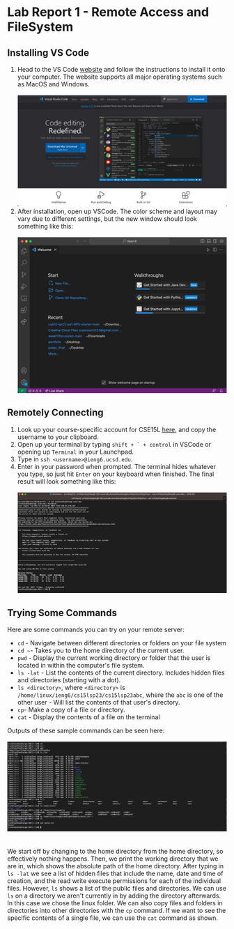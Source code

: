 # Lab Report 1 - Remote Access and FileSystem

## Installing VS Code

1. Head to the VS Code [website](https://code.visualstudio.com/) and follow the instructions to install it onto your computer. The website supports all major operating systems such as MacOS and Windows.
&nbsp;  
&nbsp;   
![Image](https://raw.githubusercontent.com/kevinlu021/cse15l-lab-reports/main/Lab%201/Images/Screenshot%202023-04-08%20at%206.38.35%20PM.png)
2. After installation, open up VSCode. The color scheme and layout may vary due to different settings, but the new window should look something like this:
&nbsp;  
&nbsp; 
![Image](https://raw.githubusercontent.com/kevinlu021/cse15l-lab-reports/main/Lab%201/Images/Screenshot%202023-04-08%20at%206.51.33%20PM.png)

## Remotely Connecting

1. Look up your course-specific account for CSE15L [here](https://sdacs.ucsd.edu/~icc/index.php), and copy the username to your clipboard.
2. Open up your terminal by typing ``shift + ` + control`` in VSCode or opening up `Terminal` in your Launchpad.
3. Type in `ssh <username>@ieng6.ucsd.edu`.
4. Enter in your password when prompted. The terminal hides whatever you type, so just hit `Enter` on your keyboard when finished.
The final result will look something like this: 
&nbsp;  
&nbsp;  
![Image](https://raw.githubusercontent.com/kevinlu021/cse15l-lab-reports/main/Lab%201/Images/Screenshot%202023-04-08%20at%209.30.36%20PM.png)

## Trying Some Commands

Here are some commands you can try on your remote server:
* `cd` - Navigate between different directories or folders on your file system
* `cd ~`-  Takes you to the home directory of the current user.
* `pwd` -  Display the current working directory or folder that the user is located in within the computer's file system.
* `ls -lat` - List the contents of the current directory. Includes hidden files and directories (starting with a dot). 
* `ls <directory>`, where `<directory>` is `/home/linux/ieng6/cs15lsp23/cs15lsp23abc`, where the `abc` is one of the other user - Will list the contents of that user's directory.
* `cp`- Make a copy of a file or directory.
* `cat` - Display the contents of a file on the terminal

Outputs of these sample commands can be seen here:
&nbsp;  
&nbsp;  
![Image](https://raw.githubusercontent.com/kevinlu021/cse15l-lab-reports/main/Lab%201/Images/Screenshot%202023-04-08%20at%209.44.36%20PM.png)
&nbsp;  
&nbsp;  
We start off by changing to the home directory from the home directory, so effectively nothing happens. Then, we print the working directory that we are in, which shows the absolute path of the home directory. After typing in `ls -lat` we see a list of hidden files that include the name, date and time of creation, and the read write execute permissions for each of the individual files. However, `ls` shows a list of the public files and directories. We can use `ls` on a directory we aren't currently in by adding the directory afterwards. In this case we chose the linux folder. We can also copy files and folders in directories into other directories with the `cp` command. If we want to see the specific contents of a single file, we can use the `cat` command as shown.
